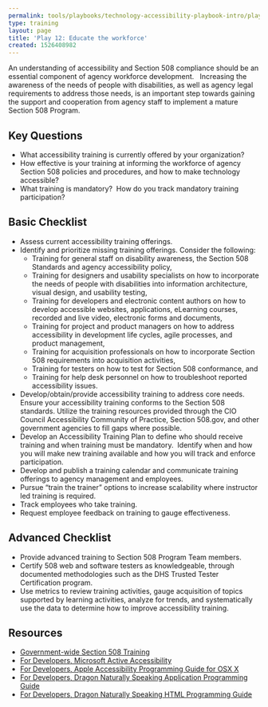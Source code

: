 ```yaml
---
permalink: tools/playbooks/technology-accessibility-playbook-intro/play12/
type: training
layout: page
title: 'Play 12: Educate the workforce'
created: 1526408982
---
```


An understanding of accessibility and Section 508 compliance should be an essential component of agency workforce development.&nbsp;&nbsp; Increasing the awareness of the needs of people with disabilities, as well as agency legal requirements to address those needs, is an important step towards gaining the support and cooperation from agency staff to implement a mature Section 508 Program.

## Key Questions

  * What accessibility training is currently offered by your organization?
  * How effective is your training at informing the workforce of agency Section 508 policies and procedures, and how to make technology accessible?
  * What training is mandatory?&nbsp; How do you track mandatory training participation?

## Basic Checklist

  * Assess current accessibility training offerings.
  * Identify and prioritize missing training offerings. Consider the following:
      * Training for general staff on disability awareness, the Section 508 Standards and agency accessibility policy,
      * Training for designers and usability specialists on how to incorporate the needs of people with disabilities into information architecture,&nbsp; visual design, and usability testing,
      * Training for developers and electronic content authors on how to develop accessible websites, applications, eLearning courses, recorded and live video, electronic forms and documents,
      * Training for project and product managers on how to address accessibility in development life cycles, agile processes, and product management,
      * Training for acquisition professionals on how to incorporate Section 508 requirements into acquisition activities,
      * Training for testers on how to test for Section 508 conformance, and
      * Training for help desk personnel on how to troubleshoot reported accessibility issues.
  * Develop/obtain/provide accessibility training to address core needs.&nbsp; Ensure your accessibility training conforms to the Section 508 standards. Utilize the training resources provided through the CIO Council Accessibility Community of Practice, Section 508.gov, and other government agencies to fill gaps where possible.
  * Develop an Accessibility Training Plan to define who should receive training and when training must be mandatory.&nbsp; Identify when and how you will make new training available and how you will track and enforce participation.
  * Develop and publish a training calendar and communicate training offerings to agency management and employees.
  * Pursue &ldquo;train the trainer&rdquo; options to increase scalability where instructor led training is required.
  * Track employees who take training.
  * Request employee feedback on training to gauge effectiveness.

## Advanced Checklist

  * Provide advanced training to Section 508 Program Team members.
  * Certify 508 web and software testers as knowledgeable, through documented methodologies such as the DHS Trusted Tester Certification program.
  * Use metrics to review training activities, gauge acquisition of topics supported by learning activities, analyze for trends, and systematically use the data to determine how to improve accessibility training.

## Resources

  * [Government-wide Section 508 Training][1]
  * [For Developers, Microsoft Active Accessibility][2]
  * [For Developers, Apple Accessibility Programming Guide for OSX X][3]
  * [For Developers, Dragon Naturally Speaking Application Programming Guide][4]
  * [For Developers, Dragon Naturally Speaking HTML Programming Guide][5]

&nbsp;

 [1]: {{site.baseurl}}/tools
 [2]: https://msdn.microsoft.com/en-us/library/windows/desktop/dd373592
 [3]: http://developer.apple.com/library/mac/documentation/Accessibility/Conceptual/AccessibilityMacOSX/
 [4]: http://www.nuance.com/ucmprod/groups/healthcare/documents/webasset/nd_004978.pdf
 [5]: http://www.nuance.com/ucmprod/groups/healthcare/documents/webasset/nd_004979.pdf